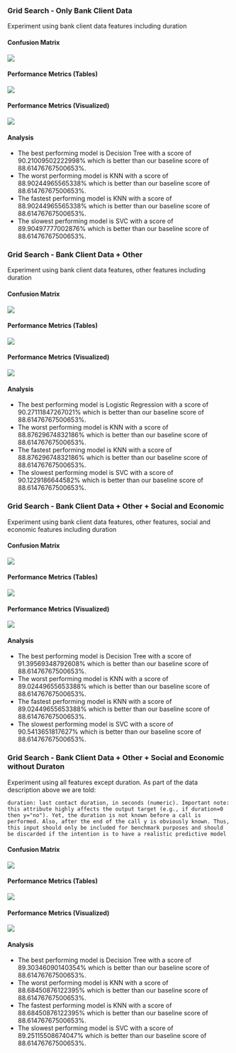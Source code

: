 ### Grid Search - Only Bank Client Data
Experiment using bank client data features including duration
#### Confusion Matrix
<a href="./analysis_results/module_17_01.step11.improving_model.experiment1.confusion_matrix.png" target="_blank"><img src="./analysis_results/module_17_01.step11.improving_model.experiment1.confusion_matrix.png"/></a>

#### Performance Metrics (Tables)
<a href="./analysis_results/module_17_01.step11.improving_model.experiment1.model_comparison_report.dataFrame.png" target="_blank"><img src="./analysis_results/module_17_01.step11.improving_model.experiment1.model_comparison_report.dataFrame.png"/></a>

#### Performance Metrics (Visualized)
<a href="./analysis_results/module_17_01.step11.improving_model.experiment1.model_comparison_graphs.png" target="_blank"><img src="./analysis_results/module_17_01.step11.improving_model.experiment1.model_comparison_graphs.png"/></a>

#### Analysis
- The best performing model is Decision Tree with a score of 90.21009502222998% which is better than our baseline score of 88.61476767500653%.
- The worst performing model is KNN with a score of 88.90244965565338% which is better than our baseline score of 88.61476767500653%.
- The fastest performing model is KNN with a score of 88.90244965565338% which is better than our baseline score of 88.61476767500653%.
- The slowest performing model is SVC with a score of 89.90497777002876% which is better than our baseline score of 88.61476767500653%.

### Grid Search - Bank Client Data + Other
Experiment using bank client data features, other features including duration
#### Confusion Matrix
<a href="./analysis_results/module_17_01.step11.improving_model.experiment2.confusion_matrix.png" target="_blank"><img src="./analysis_results/module_17_01.step11.improving_model.experiment2.confusion_matrix.png"/></a>

#### Performance Metrics (Tables)
<a href="./analysis_results/module_17_01.step11.improving_model.experiment2.model_comparison_report.dataFrame.png" target="_blank"><img src="./analysis_results/module_17_01.step11.improving_model.experiment2.model_comparison_report.dataFrame.png"/></a>

#### Performance Metrics (Visualized)
<a href="./analysis_results/module_17_01.step11.improving_model.experiment2.model_comparison_graphs.png" target="_blank"><img src="./analysis_results/module_17_01.step11.improving_model.experiment2.model_comparison_graphs.png"/></a>

#### Analysis
- The best performing model is Logistic Regression with a score of 90.27111847267021% which is better than our baseline score of 88.61476767500653%.
- The worst performing model is KNN with a score of 88.87629674832186% which is better than our baseline score of 88.61476767500653%.
- The fastest performing model is KNN with a score of 88.87629674832186% which is better than our baseline score of 88.61476767500653%.
- The slowest performing model is SVC with a score of 90.1229186644582% which is better than our baseline score of 88.61476767500653%.

### Grid Search - Bank Client Data + Other + Social and Economic
Experiment using bank client data features, other features, social and economic features including duration
#### Confusion Matrix
<a href="./analysis_results/module_17_01.step11.improving_model.experiment3.confusion_matrix.png" target="_blank"><img src="./analysis_results/module_17_01.step11.improving_model.experiment3.confusion_matrix.png"/></a>

#### Performance Metrics (Tables)
<a href="./analysis_results/module_17_01.step11.improving_model.experiment3.model_comparison_report.dataFrame.png" target="_blank"><img src="./analysis_results/module_17_01.step11.improving_model.experiment3.model_comparison_report.dataFrame.png"/></a>

#### Performance Metrics (Visualized)
<a href="./analysis_results/module_17_01.step11.improving_model.experiment3.model_comparison_graphs.png" target="_blank"><img src="./analysis_results/module_17_01.step11.improving_model.experiment3.model_comparison_graphs.png"/></a>

#### Analysis
- The best performing model is Decision Tree with a score of 91.39569348792608% which is better than our baseline score of 88.61476767500653%.
- The worst performing model is KNN with a score of 89.02449655653388% which is better than our baseline score of 88.61476767500653%.
- The fastest performing model is KNN with a score of 89.02449655653388% which is better than our baseline score of 88.61476767500653%.
- The slowest performing model is SVC with a score of 90.5413651817627% which is better than our baseline score of 88.61476767500653%.

### Grid Search - Bank Client Data + Other + Social and Economic without Duraton
Experiment using all features except duration.
As part of the data description above we are told:
```
duration: last contact duration, in seconds (numeric). Important note: this attribute highly affects the output target (e.g., if duration=0 then y="no"). Yet, the duration is not known before a call is performed. Also, after the end of the call y is obviously known. Thus, this input should only be included for benchmark purposes and should be discarded if the intention is to have a realistic predictive model
```

#### Confusion Matrix
<a href="./analysis_results/module_17_01.step11.improving_model.experiment4.confusion_matrix.png" target="_blank"><img src="./analysis_results/module_17_01.step11.improving_model.experiment4.confusion_matrix.png"/></a>

#### Performance Metrics (Tables)
<a href="./analysis_results/module_17_01.step11.improving_model.experiment4.model_comparison_report.dataFrame.png" target="_blank"><img src="./analysis_results/module_17_01.step11.improving_model.experiment4.model_comparison_report.dataFrame.png"/></a>

#### Performance Metrics (Visualized)
<a href="./analysis_results/module_17_01.step11.improving_model.experiment4.model_comparison_graphs.png" target="_blank"><img src="./analysis_results/module_17_01.step11.improving_model.experiment4.model_comparison_graphs.png"/></a>

#### Analysis
- The best performing model is Decision Tree with a score of 89.30346090140354% which is better than our baseline score of 88.61476767500653%.
- The worst performing model is KNN with a score of 88.68450876122395% which is better than our baseline score of 88.61476767500653%.
- The fastest performing model is KNN with a score of 88.68450876122395% which is better than our baseline score of 88.61476767500653%.
- The slowest performing model is SVC with a score of 89.25115508674047% which is better than our baseline score of 88.61476767500653%.

